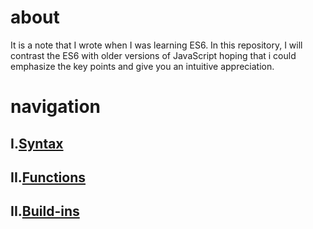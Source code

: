# about

It is a note that I wrote when I was learning ES6. In this  repository, I will contrast the ES6 with older versions of JavaScript hoping that i could emphasize the key points and give you an intuitive appreciation.

# navigation

## I.[Syntax](https://github.com/tianhao351/es6-attention/blob/master/syntax.md)



## II.[Functions](https://github.com/tianhao351/es6-attention/blob/master/Functions.md)



## II.[Build-ins](https://github.com/tianhao351/es6-attention/blob/master/Build-ins.md)